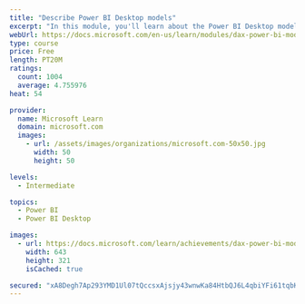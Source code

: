 ```yaml
---
title: "Describe Power BI Desktop models"
excerpt: "In this module, you'll learn about the Power BI Desktop model structure, star schema design basics, analytics queries, and report visual configuration. This module provides a strong foundation on which you can learn to optimize model designs and add model calculations."
webUrl: https://docs.microsoft.com/en-us/learn/modules/dax-power-bi-models/
type: course
price: Free
length: PT20M
ratings:
  count: 1004
  average: 4.755976
heat: 54

provider:
  name: Microsoft Learn
  domain: microsoft.com
  images:
    - url: /assets/images/organizations/microsoft.com-50x50.jpg
      width: 50
      height: 50

levels:
  - Intermediate

topics:
  - Power BI
  - Power BI Desktop

images:
  - url: https://docs.microsoft.com/learn/achievements/dax-power-bi-models-social.png
    width: 643
    height: 321
    isCached: true

secured: "xA8Degh7Ap293YMD1Ul07tQccsxAjsjy43wnwKa84HtbQJ6L4qbiYFi61tqbKcbj6g/RQWJv1lU5PYvIbU/LjLCEvDZXOEUhApO8NhKE4zK/4Hhncnt5cW3jMrBFut7AUJkEg5WfILobK3QICM4majTA6sENXlbLoz4LqqzKBz29Qd+lh/eWmBFURaoBRby+FSMKgdfMuNcKzM6HqUcAH71ghaqGrUoYwCqmpdy9A53vsbqHqDZ55jFREnU84MOroQM+cVCV7AJY4bXAqymCBFyh/mMDYR630lC8eKHt5T+V4Gc+bv7F9qWDX2irllJQJG+a975z2oDeDMb5ouhfHLVOcXfQBxZQYCux4clIUbod7k+DoSZXFGSLNd2mCqcbcawdIR0L8dGCKSte4C6wA8RyCmCmLMtNW38AKd7RoK4=;WVXHk3aeCJe9smdza9AIgA=="
---
```


